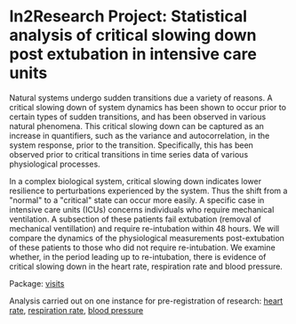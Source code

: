 # In2Research Project: Statistical analysis of critical slowing down post extubation in intensive care units

Natural systems undergo sudden transitions due a variety of reasons. A critical slowing down of system dynamics has been shown to occur prior to certain types of sudden transitions, and has been observed in various natural phenomena. This critical slowing down can be captured as an increase in quantifiers, such as the variance and autocorrelation, in the system response, prior to the transition. Specifically, this has been observed prior to critical transitions in time series data of various physiological processes. 

In a complex biological system, critical slowing down indicates lower resilience to perturbations experienced by the system. Thus the shift from a "normal" to a "critical" state can occur more easily. A specific case in intensive care units (ICUs) concerns individuals who require mechanical ventilation. A subsection of these patients fail extubation (removal of mechanical ventillation) and require re-intubation within 48 hours. We will compare the dynamics of the physiological measurements post-extubation of these patients to those who did not require re-intubation. We examine whether, in the period leading up to re-intubation, there is evidence of critical slowing down in the heart rate, respiration rate and blood pressure.

Package: [visits](https://github.com/l-khali/In2Research/tree/main/visits)

Analysis carried out on one instance for pre-registration of research: [heart rate](https://github.com/l-khali/In2Research/blob/main/PC0192_analysis/PC-0192_analysis.ipynb), [respiration rate](https://github.com/l-khali/In2Research/blob/main/PC0192_analysis/PC-0192_RR_analysis.ipynb), [blood pressure](https://github.com/l-khali/In2Research/blob/main/PC0192_analysis/PC-0192_ABF_analysis.ipynb)
